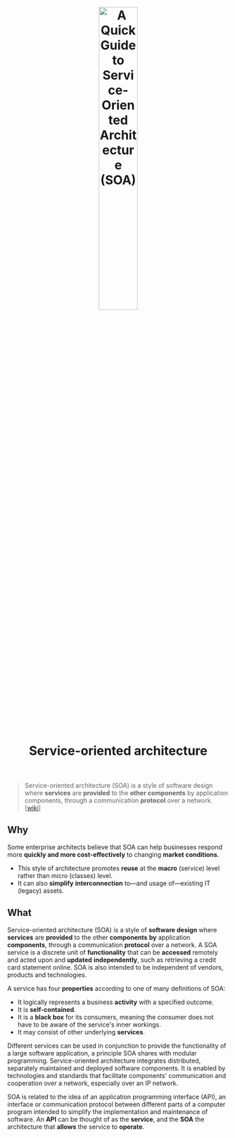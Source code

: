 <h1 align="center">
<br>
	<a href="https://www.xenonstack.com/insights/service-oriented-architecture/">
  <img src="https://i.imgur.com/qSf028M.png" alt="A Quick Guide to Service-Oriented Architecture (SOA)" width=42%">
  </a>
  <br><br>
Service-oriented architecture
  <br><br>
</h1>



> Service-oriented architecture (SOA) is a style of software design where **services** are **provided** to the **other** **components** by application components, through a communication **protocol** over a network. [[wiki](https://www.wikiwand.com/en/Service-oriented_architecture)]

## Why 

Some enterprise architects believe that SOA can help businesses respond more **quickly and more cost-effectively** to changing **market conditions**.

* This style of architecture promotes **reuse** at the **macro** (service) level rather than micro (classes) level. 
* It can also **simplify** **interconnection** to—and usage of—existing IT (legacy) assets.

## What 

Service-oriented architecture (SOA) is a style of **software design** where **services** are **provided** to the other **components** **by** application **components**, through a communication **protocol** over a network. A SOA service is a discrete unit of **functionality** that can be **accessed** remotely and acted upon and **updated** **independently**, such as retrieving a credit card statement online. SOA is also intended to be independent of vendors, products and technologies.

A service has four **properties** according to one of many definitions of SOA:

* It logically represents a business **activity** with a specified outcome.
* It is **self-contained**.
* It is a **black box** for its consumers, meaning the consumer does not have to be aware of the service's inner workings.
* It may consist of other underlying **services**.

Different services can be used in conjunction to provide the functionality of a large software application, a principle SOA shares with modular programming. Service-oriented architecture integrates distributed, separately maintained and deployed software components. It is enabled by technologies and standards that facilitate components' communication and cooperation over a network, especially over an IP network.

SOA is related to the idea of an application programming interface (API), an interface or communication protocol between different parts of a computer program intended to simplify the implementation and maintenance of software. An **API** can be thought of as the **service**, and the **SOA** the architecture that **allows** the service to **operate**.

